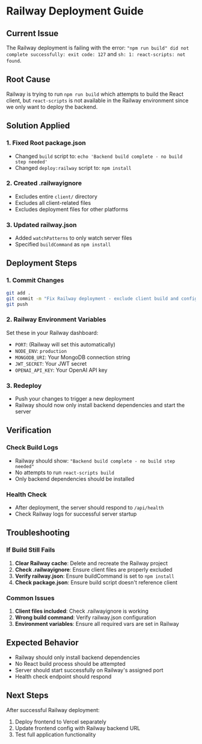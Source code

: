 # Railway Deployment Guide

## Current Issue
The Railway deployment is failing with the error: `"npm run build" did not complete successfully: exit code: 127` and `sh: 1: react-scripts: not found`.

## Root Cause
Railway is trying to run `npm run build` which attempts to build the React client, but `react-scripts` is not available in the Railway environment since we only want to deploy the backend.

## Solution Applied

### 1. Fixed Root package.json
- Changed `build` script to: `echo 'Backend build complete - no build step needed'`
- Changed `deploy:railway` script to: `npm install`

### 2. Created .railwayignore
- Excludes entire `client/` directory
- Excludes all client-related files
- Excludes deployment files for other platforms

### 3. Updated railway.json
- Added `watchPatterns` to only watch server files
- Specified `buildCommand` as `npm install`

## Deployment Steps

### 1. Commit Changes
```bash
git add .
git commit -m "Fix Railway deployment - exclude client build and configure for backend only"
git push
```

### 2. Railway Environment Variables
Set these in your Railway dashboard:
- `PORT`: (Railway will set this automatically)
- `NODE_ENV`: `production`
- `MONGODB_URI`: Your MongoDB connection string
- `JWT_SECRET`: Your JWT secret
- `OPENAI_API_KEY`: Your OpenAI API key

### 3. Redeploy
- Push your changes to trigger a new deployment
- Railway should now only install backend dependencies and start the server

## Verification

### Check Build Logs
- Railway should show: `"Backend build complete - no build step needed"`
- No attempts to run `react-scripts build`
- Only backend dependencies should be installed

### Health Check
- After deployment, the server should respond to `/api/health`
- Check Railway logs for successful server startup

## Troubleshooting

### If Build Still Fails
1. **Clear Railway cache**: Delete and recreate the Railway project
2. **Check .railwayignore**: Ensure client files are properly excluded
3. **Verify railway.json**: Ensure buildCommand is set to `npm install`
4. **Check package.json**: Ensure build script doesn't reference client

### Common Issues
1. **Client files included**: Check .railwayignore is working
2. **Wrong build command**: Verify railway.json configuration
3. **Environment variables**: Ensure all required vars are set in Railway

## Expected Behavior
- Railway should only install backend dependencies
- No React build process should be attempted
- Server should start successfully on Railway's assigned port
- Health check endpoint should respond

## Next Steps
After successful Railway deployment:
1. Deploy frontend to Vercel separately
2. Update frontend config with Railway backend URL
3. Test full application functionality
